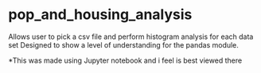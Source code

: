 # pop_and_housing_analysis

Allows user to pick a csv file and perform histogram analysis for each data set
Designed to show a level of understanding for the pandas module.

*This was made using Jupyter notebook and i feel is best viewed there
